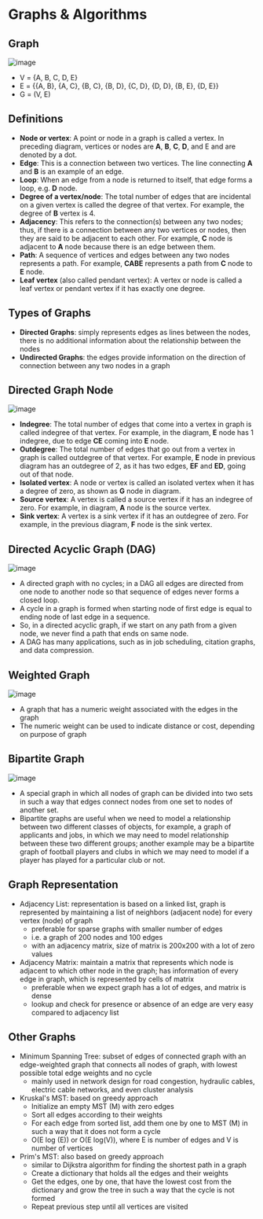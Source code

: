 # Graphs & Algorithms

## Graph

![image](graph.png)

- V = {A, B, C, D, E}
- E = {{A, B}, {A, C}, {B, C}, {B, D}, {C, D}, {D, D}, {B, E}, {D, E}}
- G = (V, E)

## Definitions

- **Node or vertex**: A point or node in a graph is called a vertex. In preceding diagram, vertices
  or nodes are **A**, **B**, **C**, **D**, and E and are denoted by a dot.
- **Edge**: This is a connection between two vertices. The line connecting **A** and **B** is an
  example of an edge.
- **Loop**: When an edge from a node is returned to itself, that edge forms a loop, e.g. **D** node.
- **Degree of a vertex/node**: The total number of edges that are incidental on a given vertex is
  called the degree of that vertex. For example, the degree of **B** vertex is 4.
- **Adjacency**: This refers to the connection(s) between any two nodes; thus, if there is a
  connection between any two vertices or nodes, then they are said to be adjacent to each other. For
  example, **C** node is adjacent to **A** node because there is an edge between them.
- **Path**: A sequence of vertices and edges between any two nodes represents a path. For
  example, **CABE** represents a path from **C** node to **E** node.
- **Leaf vertex** (also called pendant vertex): A vertex or node is called a leaf vertex or pendant
  vertex if it has exactly one degree.

## Types of Graphs

- **Directed Graphs**: simply represents edges as lines between the nodes, there is no additional
  information about the relationship between the nodes
- **Undirected Graphs**: the edges provide information on the direction of connection between any
  two nodes in a graph

## Directed Graph Node

![image](directed-graph.png)

- **Indegree**: The total number of edges that come into a vertex in graph is called indegree of
  that vertex. For example, in the diagram, **E** node has 1 indegree, due to edge **CE** coming
  into **E** node.
- **Outdegree**: The total number of edges that go out from a vertex in graph is called outdegree of
  that vertex. For example, **E** node in previous diagram has an outdegree of 2, as it has two
  edges, **EF** and **ED**, going out of that node.
- **Isolated vertex**: A node or vertex is called an isolated vertex when it has a degree of zero,
  as shown as **G** node in diagram.
- **Source vertex**: A vertex is called a source vertex if it has an indegree of zero. For example,
  in diagram, **A** node is the source vertex.
- **Sink vertex**: A vertex is a sink vertex if it has an outdegree of zero. For example, in the
  previous diagram, **F** node is the sink vertex.

## Directed Acyclic Graph (DAG)

![image](directed-acyclic.png)

- A directed graph with no cycles; in a DAG all edges are directed from one node to another node so
  that sequence of edges never forms a closed loop.
- A cycle in a graph is formed when starting node of first edge is equal to ending node of last edge
  in a sequence.
- So, in a directed acyclic graph, if we start on any path from a given node, we never find a path
  that ends on same node.
- A DAG has many applications, such as in job scheduling, citation graphs, and data compression.

## Weighted Graph

![image](weighted-graph.png)

- A graph that has a numeric weight associated with the edges in the graph
- The numeric weight can be used to indicate distance or cost, depending on purpose of graph

## Bipartite Graph

![image](bipartite-graph.png)

- A special graph in which all nodes of graph can be divided into two sets in such a way that edges
  connect nodes from one set to nodes of another set.
- Bipartite graphs are useful when we need to model a relationship between two different classes of
  objects, for example, a graph of applicants and jobs, in which we may need to model relationship
  between these two different groups; another example may be a bipartite graph of football players
  and clubs in which we may need to model if a player has played for a particular club or not.

## Graph Representation

- Adjacency List: representation is based on a linked list, graph is represented by maintaining a
  list of neighbors (adjacent node) for every vertex (node) of graph
    - preferable for sparse graphs with smaller number of edges
    - i.e. a graph of 200 nodes and 100 edges
    - with an adjacency matrix, size of matrix is 200x200 with a lot of zero values
- Adjacency Matrix: maintain a matrix that represents which node is adjacent to which other node in
  the graph; has information of every edge in graph, which is represented by cells of matrix
    - preferable when we expect graph has a lot of edges, and matrix is dense
    - lookup and check for presence or absence of an edge are very easy compared to adjacency list

## Other Graphs

- Minimum Spanning Tree: subset of edges of connected graph with an edge-weighted graph that
  connects all nodes of graph, with lowest possible total edge weights and no cycle
    - mainly used in network design for road congestion, hydraulic cables, electric cable networks,
      and even cluster analysis
- Kruskal's MST: based on greedy approach
    - Initialize an empty MST (M) with zero edges
    - Sort all edges according to their weights
    - For each edge from sorted list, add them one by one to MST (M) in such a way that it does not
      form a cycle
    - O(E log (E)) or O(E log(V)), where E is number of edges and V is number of vertices
- Prim's MST: also based on greedy approach
    - similar to Dijkstra algorithm for finding the shortest path in a graph
    - Create a dictionary that holds all the edges and their weights
    - Get the edges, one by one, that have the lowest cost from the dictionary and grow the tree in
      such a way that the cycle is not formed
    - Repeat previous step until all vertices are visited
